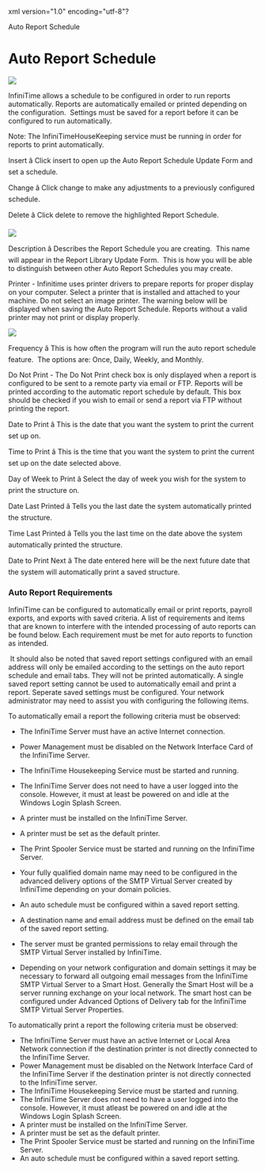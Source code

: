 xml version="1.0" encoding="utf-8"?





Auto Report Schedule




# Auto Report Schedule

![](/img/rep9.gif)

InfiniTime allows a schedule to be configured in order to run reports automatically. Reports are automatically emailed or printed depending on the configuration.  Settings must be saved for a report before it can be configured to run automatically.

Note: The InfiniTimeHouseKeeping service must be running in order for reports to print automatically.

Insert â Click insert to open up the Auto Report Schedule Update Form and set a schedule.

Change â Click change to make any adjustments to a previously configured schedule.

Delete â Click delete to remove the highlighted Report Schedule.

![](/img/ValidPrinter.gif)

Description â Describes the Report Schedule you are creating.  This name will appear in the Report Library Update Form.  This is how you will be able to distinguish between other Auto Report Schedules you may create.

Printer - Infinitime uses printer drivers to prepare reports for proper display on your computer. Select a printer that is installed and attached to your machine. Do not select an image printer. The warning below will be displayed when saving the Auto Report Schedule. Reports without a valid printer may not print or display properly.

![](/img/CH10AutoReports.gif)

Frequency â This is how often the program will run the auto report schedule feature.  The options are: Once, Daily, Weekly, and Monthly.

Do Not Print - The Do Not Print check box is only displayed when a report is configured to be sent to a remote party via email or FTP. Reports will be printed according to the automatic report schedule by default. This box should be checked if you wish to email or send a report via FTP without printing the report.

Date to Print â This is the date that you want the system to print the current set up on.

Time to Print â This is the time that you want the system to print the current set up on the date selected above.

Day of Week to Print â Select the day of week you wish for the system to print the structure on.

Date Last Printed â Tells you the last date the system automatically printed the structure.

Time Last Printed â Tells you the last time on the date above the system automatically printed the structure.

Date to Print Next â The date entered here will be the next future date that the system will automatically print a saved structure.

### Auto Report Requirements

InfiniTime can be configured to automatically email or print reports, payroll exports, and exports with saved criteria. A list of requirements and items that are known to interfere with the intended processing of auto reports can be found below. Each requirement must be met for auto reports to function as intended.

 It should also be noted that saved report settings configured with an email address will only be emailed according to the settings on the auto report schedule and email tabs. They will not be printed automatically. A single saved report setting cannot be used to automatically email and print a report. Seperate saved settings must be configured. Your network administrator may need to assist you with configuring the following items.

To automatically email a report the following criteria must be observed:

* The InfiniTime Server must have an active Internet connection.
* Power Management must be disabled on the Network Interface Card of the InfiniTime Server.
* The InfiniTime Housekeeping Service must be started and running.
* The InfiniTime Server does not need to have a user logged into the console. However, it must at least be powered on and idle at the Windows Login Splash Screen.
* A printer must be installed on the InfiniTime Server.
* A printer must be set as the default printer.
* The Print Spooler Service must be started and running on the InfiniTime Server.
* Your fully qualified domain name may need to be configured in the advanced delivery options of the SMTP Virtual Server created by InfiniTime depending on your domain policies.
* An auto schedule must be configured within a saved report setting.
* A destination name and email address must be defined on the email tab of the saved report setting.
* The server must be granted permissions to relay email through the SMTP Virtual Server installed by InfiniTime.

* Depending on your network configuration and domain settings it may be necessary to forward all outgoing email messages from the InfiniTime SMTP Virtual Server to a Smart Host. Generally the Smart Host will be a server running exchange on your local network. The smart host can be configured under Advanced Options of Delivery tab for the InfiniTime SMTP Virtual Server Properties.

To automatically print a report the following criteria must be observed:

* The InfiniTime Server must have an active Internet or Local Area Network connection if the destination printer is not directly connected to the InfiniTime Server.
* Power Management must be disabled on the Network Interface Card of the InfiniTime Server if the destination printer is not directly connected to the InfiniTime server.
* The InfiniTime Housekeeping Service must be started and running.
* The InfiniTime Server does not need to have a user logged into the console. However, it must atleast be powered on and idle at the Windows Login Splash Screen.
* A printer must be installed on the InfiniTime Server.
* A printer must be set as the default printer.
* The Print Spooler Service must be started and running on the InfiniTime Server.
* An auto schedule must be configured within a saved report setting.